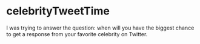 # celebrityTweetTime
I was trying to answer the question: when will you have the biggest chance to get a response from your favorite celebrity on Twitter.
